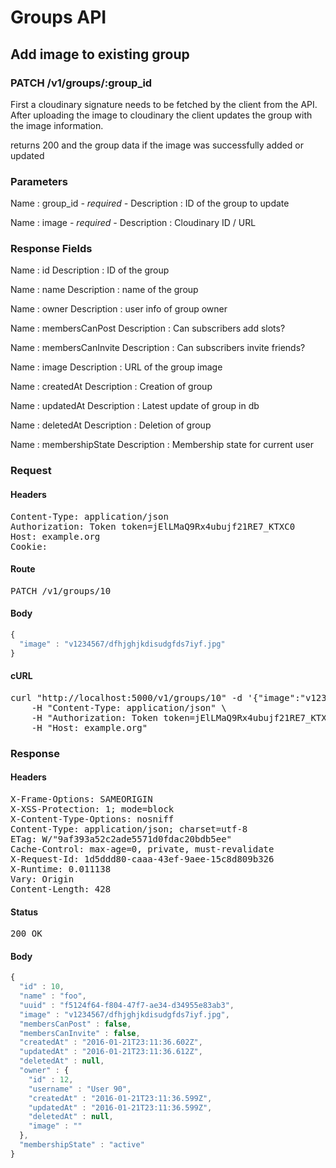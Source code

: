# Groups API

## Add image to existing group

### PATCH /v1/groups/:group_id

First a cloudinary signature needs to be fetched by the client from the API. After uploading the image to cloudinary the client updates the group with the image information.

returns 200 and the group data if the image was successfully added or updated

### Parameters

Name : group_id *- required -*
Description : ID of the group to update

Name : image *- required -*
Description : Cloudinary ID / URL


### Response Fields

Name : id
Description : ID of the group

Name : name
Description : name of the group

Name : owner
Description : user info of group owner

Name : membersCanPost
Description : Can subscribers add slots?

Name : membersCanInvite
Description : Can subscribers invite friends?

Name : image
Description : URL of the group image

Name : createdAt
Description : Creation of group

Name : updatedAt
Description : Latest update of group in db

Name : deletedAt
Description : Deletion of group

Name : membershipState
Description : Membership state for current user

### Request

#### Headers

<pre>Content-Type: application/json
Authorization: Token token=jElLMaQ9Rx4ubujf21RE7_KTXC0
Host: example.org
Cookie: </pre>

#### Route

<pre>PATCH /v1/groups/10</pre>

#### Body
```javascript
{
  "image" : "v1234567/dfhjghjkdisudgfds7iyf.jpg"
}
```


#### cURL

<pre class="request">curl &quot;http://localhost:5000/v1/groups/10&quot; -d &#39;{&quot;image&quot;:&quot;v1234567/dfhjghjkdisudgfds7iyf.jpg&quot;}&#39; -X PATCH \
	-H &quot;Content-Type: application/json&quot; \
	-H &quot;Authorization: Token token=jElLMaQ9Rx4ubujf21RE7_KTXC0&quot; \
	-H &quot;Host: example.org&quot;</pre>

### Response

#### Headers

<pre>X-Frame-Options: SAMEORIGIN
X-XSS-Protection: 1; mode=block
X-Content-Type-Options: nosniff
Content-Type: application/json; charset=utf-8
ETag: W/&quot;9af393a52c2ade5571d0fdac20bdb5ee&quot;
Cache-Control: max-age=0, private, must-revalidate
X-Request-Id: 1d5ddd80-caaa-43ef-9aee-15c8d809b326
X-Runtime: 0.011138
Vary: Origin
Content-Length: 428</pre>

#### Status

<pre>200 OK</pre>

#### Body

```javascript
{
  "id" : 10,
  "name" : "foo",
  "uuid" : "f5124f64-f804-47f7-ae34-d34955e83ab3",
  "image" : "v1234567/dfhjghjkdisudgfds7iyf.jpg",
  "membersCanPost" : false,
  "membersCanInvite" : false,
  "createdAt" : "2016-01-21T23:11:36.602Z",
  "updatedAt" : "2016-01-21T23:11:36.612Z",
  "deletedAt" : null,
  "owner" : {
    "id" : 12,
    "username" : "User 90",
    "createdAt" : "2016-01-21T23:11:36.599Z",
    "updatedAt" : "2016-01-21T23:11:36.599Z",
    "deletedAt" : null,
    "image" : ""
  },
  "membershipState" : "active"
}
```
